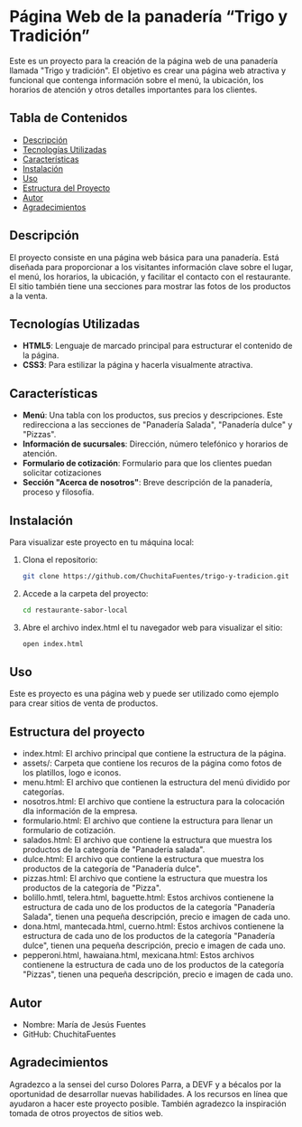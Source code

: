 # Página Web de la panadería “Trigo y Tradición”

Este es un proyecto para la creación de la página web de una panadería llamada "Trigo y tradición". El objetivo es crear una página web atractiva y funcional que contenga información sobre el menú, la ubicación, los horarios de atención y otros detalles importantes para los clientes.

## Tabla de Contenidos
- [Descripción](#descripción)
- [Tecnologías Utilizadas](#tecnologías-utilizadas)
- [Características](#características)
- [Instalación](#instalación)
- [Uso](#uso)
- [Estructura del Proyecto](#estructura-del-proyecto)
- [Autor](#autor)
- [Agradecimientos](#agradecimientos)

## Descripción

El proyecto consiste en una página web básica para una panadería. Está diseñada para proporcionar a los visitantes información clave sobre el lugar, el menú, los horarios, la ubicación, y facilitar el contacto con el restaurante. El sitio también tiene una secciones para mostrar las fotos de los productos a la venta.

## Tecnologías Utilizadas

- **HTML5**: Lenguaje de marcado principal para estructurar el contenido de la página.
- **CSS3**: Para estilizar la página y hacerla visualmente atractiva.

## Características

- **Menú**: Una tabla con los productos, sus precios y descripciones. Este redirecciona a las secciones de "Panadería Salada", "Panadería dulce" y "Pizzas".
- **Información de sucursales**: Dirección, número telefónico y horarios de atención.
- **Formulario de cotización**: Formulario para que los clientes puedan solicitar cotizaciones
- **Sección "Acerca de nosotros"**: Breve descripción de la panadería, proceso y filosofía.

## Instalación

Para visualizar este proyecto en tu máquina local:

1. Clona el repositorio:

   ```bash
   git clone https://github.com/ChuchitaFuentes/trigo-y-tradicion.git

2. Accede a la carpeta del proyecto:

    ```bash
    cd restaurante-sabor-local

3. Abre el archivo index.html el tu navegador web para visualizar el sitio:

    ```bash
    open index.html

## Uso
Este es proyecto es una página web y puede ser utilizado como ejemplo para crear sitios de venta de productos. 

## Estructura del proyecto
- index.html: El archivo principal que contiene la estructura de la página.
- assets/: Carpeta que contiene los recuros de la página como fotos de los platillos, logo e iconos.
- menu.html: El archivo que contienen la estructura del menú dividido por categorías.
- nosotros.html: El archivo que contiene la estructura para la colocación dla información de la empresa.
- formulario.html: El archivo que contiene la estructura para llenar un formulario de cotización.
- salados.html: El archivo que contiene la estructura que muestra los productos de la categoría de "Panadería salada".
- dulce.html: El archivo que contiene la estructura que muestra los productos de la categoría de "Panadería dulce".
- pizzas.html: El archivo que contiene la estructura que muestra los productos de la categoría de "Pizza".
- bolillo.hmtl, telera.html, baguette.html: Estos archivos contienene la estructura de cada uno de los productos de la categoría "Panadería Salada", tienen una pequeña descripción, precio e imagen de cada uno.
 - dona.html, mantecada.html, cuerno.html: Estos archivos contienene la estructura de cada uno de los productos de la categoría "Panadería dulce", tienen una pequeña descripción, precio e imagen de cada uno.
 - pepperoni.html, hawaiana.html, mexicana.html: Estos archivos contienene la estructura de cada uno de los productos de la categoría "Pizzas", tienen una pequeña descripción, precio e imagen de cada uno.

## Autor 

- Nombre: María de Jesús Fuentes
- GitHub: ChuchitaFuentes

## Agradecimientos

Agradezco a la sensei del curso Dolores Parra, a DEVF y a bécalos por la oportunidad de desarrollar nuevas habilidades.
A los recursos en línea que ayudaron a hacer este proyecto posible. 
También agradezco la inspiración tomada de otros proyectos de sitios web.
